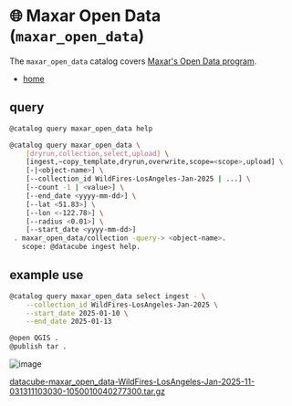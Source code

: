 # 🌐 Maxar Open Data (`maxar_open_data`)

The `maxar_open_data` catalog covers [Maxar's Open Data program](https://www.maxar.com/open-data/).

 - [home](https://www.maxar.com/open-data)

## query

```bash
@catalog query maxar_open_data help
```
```bash
@catalog query maxar_open_data \
	[dryrun,collection,select,upload] \
	[ingest,~copy_template,dryrun,overwrite,scope=<scope>,upload] \
	[-|<object-name>] \
	[--collection_id WildFires-LosAngeles-Jan-2025 | ...] \
	[--count -1 | <value>] \
	[--end_date <yyyy-mm-dd>] \
	[--lat <51.83>] \
	[--lon <-122.78>] \
	[--radius <0.01>] \
	[--start_date <yyyy-mm-dd>]
 . maxar_open_data/collection -query-> <object-name>.
   scope: @datacube ingest help.
```

## example use

```bash
@catalog query maxar_open_data select ingest - \
    --collection_id WildFires-LosAngeles-Jan-2025 \
    --start_date 2025-01-10 \
    --end_date 2025-01-13

@open QGIS .
@publish tar .
```

![image](https://github.com/kamangir/assets/blob/main/blue-geo/Maxar-Open-Datacube.png?raw=true)

[datacube-maxar_open_data-WildFires-LosAngeles-Jan-2025-11-031311103030-1050010040277300.tar.gz](https://kamangir-public.s3.ca-central-1.amazonaws.com/datacube-maxar_open_data-WildFires-LosAngeles-Jan-2025-11-031311103030-1050010040277300.tar.gz)
